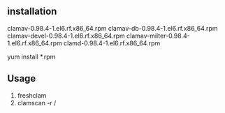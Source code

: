 ## installation
clamav-0.98.4-1.el6.rf.x86_64.rpm
clamav-db-0.98.4-1.el6.rf.x86_64.rpm
clamav-devel-0.98.4-1.el6.rf.x86_64.rpm
clamav-milter-0.98.4-1.el6.rf.x86_64.rpm
clamd-0.98.4-1.el6.rf.x86_64.rpm

yum install *.rpm

## Usage
1. freshclam
2. clamscan -r /

